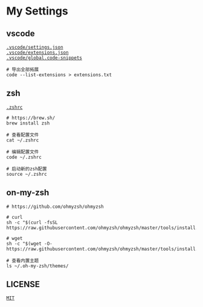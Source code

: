 # My Settings

## vscode

[`.vscode/settings.json`](./.vscode/settings.json)</br>
[`.vscode/extensions.json`](./.vscode/extensions.json)</br>
[`.vscode/global.code-snippets`](./.vscode/global.code-snippets)</br>

```shell
# 导出全部拓展
code --list-extensions > extensions.txt
```

## zsh

[`.zshrc`](./.zshrc)

```shell
# https://brew.sh/
brew install zsh

# 查看配置文件
cat ~/.zshrc

# 编辑配置文件
code ~/.zshrc

# 启动新的zsh配置
source ~/.zshrc
```

## on-my-zsh

```shell
# https://github.com/ohmyzsh/ohmyzsh

# curl
sh -c "$(curl -fsSL https://raw.githubusercontent.com/ohmyzsh/ohmyzsh/master/tools/install.sh)"

# wget
sh -c "$(wget -O- https://raw.githubusercontent.com/ohmyzsh/ohmyzsh/master/tools/install.sh)"

# 查看内置主题
ls ~/.oh-my-zsh/themes/
```

## LICENSE

[`MIT`](./LICENSE)
